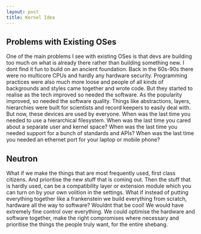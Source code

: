 ```yaml
---
layout: post
title: Kernel Idea
---
```

## Problems with Existing OSes

One of the main problems I see with existing OSes is that devs are building too much on what is already there rather than building something new.
I dont find it fun to build on an ancient foundation. Back in the 60s-90s there were no multicore CPUs and hardly any hardware security. Programming practices were also much more loose and people of all kinds of backgrounds and styles came together and wrote code. But they started to realise as the tech improved so needed the software. As the popularity improved, so needed the software quality.
Things like abstractions, layers, hierarchies were built for scientists and record keepers to easily deal with. But now, these devices are used by everyone. When was the last time you needed to use a hierarchical filesystem. When was the last time you cared about a separate user and kernel space? When was the last time you needed support for a bunch of standards and APIs? When was the last time you needed an ethernet port for your laptop or mobile phone?

## Neutron

What if we make the things that are most frequently used, first class citizens. And prioritise the new stuff that is coming out. Then the stuff that is hardly used, can be a compatibility layer or extension module which you can turn on by your own volition in the settings.
What if instead of putting everything together like a frankenstein we build everything from scratch, hardware all the way to software? Wouldnt that be cool!
We would have extremely fine control over everything. We could optimise the hardware and software together, make the right compromises where necessary and prioritise the things the people truly want, for the entire shebang.
